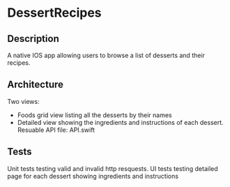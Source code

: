 # DessertRecipes

## Description
A native IOS app allowing users to browse a list of desserts and their recipes.

## Architecture
Two views:
  - Foods grid view listing all the desserts by their names
  - Detailed view showing the ingredients and instructions of each dessert.
Resuable API file: API.swift

## Tests
Unit tests testing valid and invalid http resquests.
UI tests testing detailed page for each dessert showing ingredients and instructions
